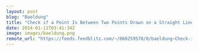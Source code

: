 ```yaml
---
layout: post
blog: "Baeldung"
title: "Check if a Point Is Between Two Points Drawn on a Straight Line in Java"
date: 2024-01-11T03:41:34Z
image: images/baeldung.png
remote_url: "https://feeds.feedblitz.com/~/860259578/0/baeldung~Check-if-a-Point-Is-Between-Two-Points-Drawn-on-a-Straight-Line-in-Java"
---
```

